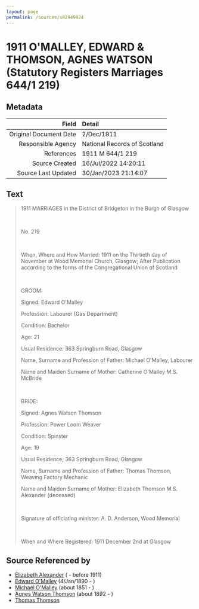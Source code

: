 ```yaml
---
layout: page
permalink: /sources/s82949924
---
```


# 1911 O'MALLEY, EDWARD & THOMSON, AGNES WATSON (Statutory Registers Marriages 644/1 219)

## Metadata

Field | Detail
---:|:---
Original Document Date | 2/Dec/1911
Responsible Agency | National Records of Scotland
References | 1911 M 644/1 219
Source Created | 16/Jul/2022 14:20:11
Source Last Updated | 30/Jan/2023 21:14:07

## Text

> 1911 MARRIAGES in the District of Bridgeton in the Burgh of Glasgow
>
> <br/>
>
> No. 219
>
> <br/>
>
> When, Where and How Married: 1911 on the Thirtieth day of November at Wood Memorial Church, Glasgow; After Publication according to the forms of the Congregational Union of Scotland
>
> <br/>
>
> GROOM:
>
> Signed: Edward O'Malley
>
> Profession: Labourer (Gas Department)
>
> Condition: Bachelor
>
> Age: 21
>
> Usual Residence: 363 Springburn Road, Glasgow
>
> Name, Surname and Profession of Father: Michael O'Malley, Labourer
>
> Name and Maiden Surname of Mother: Catherine O'Malley M.S. McBride
>
> <br/>
>
> BRIDE:
>
> Signed: Agnes Watson Thomson
>
> Profession: Power Loom Weaver
>
> Condition: Spinster
>
> Age: 19
>
> Usual Residence; 363 Springburn Road, Glasgow
>
> Name, Surname and Profession of Father: Thomas Thomson, Weaving Factory Mechanic
>
> Name and Maiden Surname of Mother: Elizabeth Thomson M.S. Alexander (deceased)
>
> <br/>
>
> Signature of officiating minister: A. D. Anderson, Wood Memorial
>
> <br/>
>
> When and Where Registered: 1911 December 2nd at Glasgow
>

## Source Referenced by

* [Elizabeth Alexander](../people/@86375908@-elizabeth-alexander-b-d1911.md) ( - before 1911)
* [Edward O'Malley](../people/@76741424@-edward-o'malley-b1890-1-4-d.md) (4/Jan/1890 - )
* [Michael O'Malley](../people/@34933754@-michael-o'malley-b1851-d.md) (about 1851 - )
* [Agnes Watson Thomson](../people/@96590245@-agnes-watson-thomson-b1892-d.md) (about 1892 - )
* [Thomas Thomson](../people/@28828844@-thomas-thomson-b-d.md)
